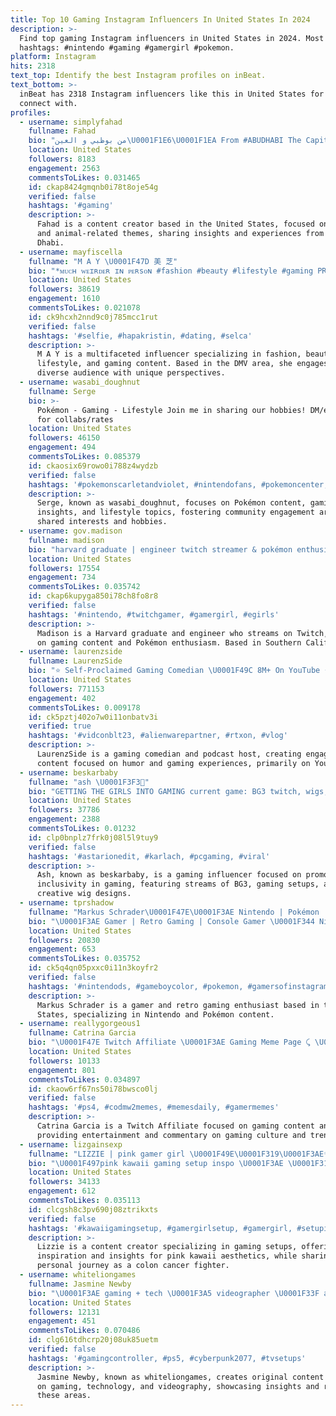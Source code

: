 ```yaml
---
title: Top 10 Gaming Instagram Influencers In United States In 2024
description: >-
  Find top gaming Instagram influencers in United States in 2024. Most popular
  hashtags: #nintendo #gaming #gamergirl #pokemon.
platform: Instagram
hits: 2318
text_top: Identify the best Instagram profiles on inBeat.
text_bottom: >-
  inBeat has 2318 Instagram influencers like this in United States for you to
  connect with.
profiles:
  - username: simplyfahad
    fullname: Fahad
    bio: "من بوظبي و العين\U0001F1E6\U0001F1EA From #ABUDHABI The Capital of United Arab Emirates✨,Animal Lover\U0001F419\U0001F42F\U0001F40A ,#Gaming \U0001F3AE, #Taurus is My Sign♉️"
    location: United States
    followers: 8183
    engagement: 2563
    commentsToLikes: 0.031465
    id: ckap8424gmqnb0i78t8oje54g
    verified: false
    hashtags: '#gaming'
    description: >-
      Fahad is a content creator based in the United States, focused on gaming
      and animal-related themes, sharing insights and experiences from Abu
      Dhabi.
  - username: mayfiscella
    fullname: "M A Y \U0001F47D 美 芝"
    bio: "*ᴍᴜᴄʜ ᴡᴇɪʀᴅᴇʀ ɪɴ ᴘᴇʀsᴏɴ #fashion #beauty #lifestyle #gaming PR/Collabs: mayfiscella@gmail.com \U0001F4CD: D[M]V \U0001F559: Tiktok @mayfiscella (64K+)"
    location: United States
    followers: 38619
    engagement: 1610
    commentsToLikes: 0.021078
    id: ck9hcxh2nnd9c0j785mcc1rut
    verified: false
    hashtags: '#selfie, #hapakristin, #dating, #selca'
    description: >-
      M A Y is a multifaceted influencer specializing in fashion, beauty,
      lifestyle, and gaming content. Based in the DMV area, she engages a
      diverse audience with unique perspectives.
  - username: wasabi_doughnut
    fullname: Serge
    bio: >-
      Pokémon - Gaming - Lifestyle Join me in sharing our hobbies! DM/e-mail ⬇️
      for collabs/rates
    location: United States
    followers: 46150
    engagement: 494
    commentsToLikes: 0.085379
    id: ckaosix69rowo0i788z4wydzb
    verified: false
    hashtags: '#pokemonscarletandviolet, #nintendofans, #pokemoncenter, #desksetups'
    description: >-
      Serge, known as wasabi_doughnut, focuses on Pokémon content, gaming
      insights, and lifestyle topics, fostering community engagement around
      shared interests and hobbies.
  - username: gov.madison
    fullname: madison
    bio: "harvard graduate | engineer twitch streamer & pokémon enthusiast \U0001F497 socal gaming account @xxgigglypuff"
    location: United States
    followers: 17554
    engagement: 734
    commentsToLikes: 0.035742
    id: ckap6kupyga850i78ch8fo8r8
    verified: false
    hashtags: '#nintendo, #twitchgamer, #gamergirl, #egirls'
    description: >-
      Madison is a Harvard graduate and engineer who streams on Twitch, focusing
      on gaming content and Pokémon enthusiasm. Based in Southern California.
  - username: laurenzside
    fullname: LaurenzSide
    bio: "⭐️ Self-Proclaimed Gaming Comedian \U0001F49C 8M+ On YouTube ⭐️ Everything is Creepy Podcast Host \U0001F49C @bobizard13 is my Player 2 \U0001F447\U0001F3FB Click below for EVERYTHING"
    location: United States
    followers: 771153
    engagement: 402
    commentsToLikes: 0.009178
    id: ck5pztj402o7w0i11onbatv3i
    verified: true
    hashtags: '#vidconblt23, #alienwarepartner, #rtxon, #vlog'
    description: >-
      LaurenzSide is a gaming comedian and podcast host, creating engaging
      content focused on humor and gaming experiences, primarily on YouTube.
  - username: beskarbaby
    fullname: "ash \U0001F3F3️‍⚧️"
    bio: "GETTING THE GIRLS INTO GAMING current game: BG3 twitch, wigs, gaming setup, media kit\U0001F447\U0001F3FB DM/email for a collab: beskarbby@gmail.com"
    location: United States
    followers: 37786
    engagement: 2388
    commentsToLikes: 0.01232
    id: clp0bnplz7frk0j08l5l9tuy9
    verified: false
    hashtags: '#astarionedit, #karlach, #pcgaming, #viral'
    description: >-
      Ash, known as beskarbaby, is a gaming influencer focused on promoting
      inclusivity in gaming, featuring streams of BG3, gaming setups, and
      creative wig designs.
  - username: tprshadow
    fullname: "Markus Schrader\U0001F47E\U0001F3AE Nintendo | Pokémon | Gaming | Retro"
    bio: "\U0001F3AE Gamer | Retro Gaming | Console Gamer \U0001F344 Nintendo Enthusiast \U0001F47E Pokémon"
    location: United States
    followers: 20830
    engagement: 653
    commentsToLikes: 0.035752
    id: ck5q4qn05pxxc0i11n3koyfr2
    verified: false
    hashtags: '#nintendods, #gameboycolor, #pokemon, #gamersofinstagram'
    description: >-
      Markus Schrader is a gamer and retro gaming enthusiast based in the United
      States, specializing in Nintendo and Pokémon content.
  - username: reallygorgeous1
    fullname: Catrina Garcia
    bio: "\U0001F47E Twitch Affiliate \U0001F3AE Gaming Meme Page ⤹ \U0001D64E\U0001D66A\U0001D665\U0001D665\U0001D664\U0001D667\U0001D669 \U0001D662\U0001D66E \U0001D657\U0001D656\U0001D659 \U0001D65D\U0001D656\U0001D657\U0001D65E\U0001D669\U0001D668.\U0001F399 \U0001F525 Use code “GORGEOUS1” @threatllama\U0001F999\U0001F3F4‍☠️"
    location: United States
    followers: 10133
    engagement: 801
    commentsToLikes: 0.034897
    id: ckaow6rf67ns50i78bwsco0lj
    verified: false
    hashtags: '#ps4, #codmw2memes, #memesdaily, #gamermemes'
    description: >-
      Catrina Garcia is a Twitch Affiliate focused on gaming content and memes,
      providing entertainment and commentary on gaming culture and trends.
  - username: lizgainsexp
    fullname: "LIZZIE | pink gamer girl \U0001F49E\U0001F319\U0001F3AE✨"
    bio: "\U0001F497pink kawaii gaming setup inspo \U0001F3AE \U0001F31FIBC content creator for amazon ✨ \U0001F338 filipina | cali | mom | stage 4 colon cancer fighter \U0001F319"
    location: United States
    followers: 34133
    engagement: 612
    commentsToLikes: 0.035113
    id: clcgsh8c3pv690j08ztrikxts
    verified: false
    hashtags: '#kawaiigamingsetup, #gamergirlsetup, #gamergirl, #setupinspiration'
    description: >-
      Lizzie is a content creator specializing in gaming setups, offering
      inspiration and insights for pink kawaii aesthetics, while sharing her
      personal journey as a colon cancer fighter.
  - username: whiteliongames
    fullname: Jasmine Newby
    bio: "\U0001F3AE gaming + tech \U0001F3A5 videographer \U0001F33F all content is my own ✉️ business: whiteliongamesco@gmail.com"
    location: United States
    followers: 12131
    engagement: 451
    commentsToLikes: 0.070486
    id: clg616tdhcrp20j08uk85uetm
    verified: false
    hashtags: '#gamingcontroller, #ps5, #cyberpunk2077, #tvsetups'
    description: >-
      Jasmine Newby, known as whiteliongames, creates original content focused
      on gaming, technology, and videography, showcasing insights and reviews in
      these areas.
---
```


